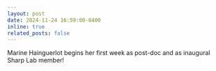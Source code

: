 ```yaml
---
layout: post
date: 2024-11-24 16:59:00-0400
inline: true
related_posts: false
---
```


Marine Hainguerlot begins her first week as post-doc and as inaugural Sharp Lab member!
